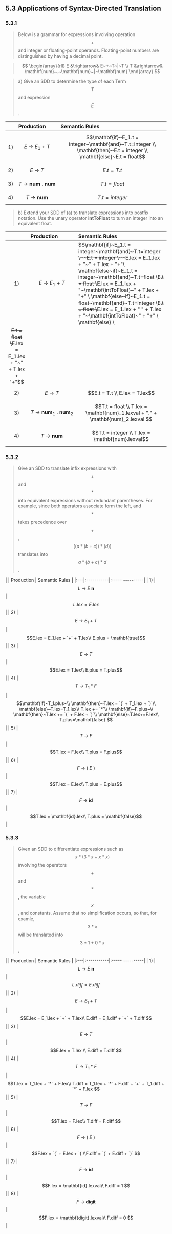 ## 5.3 Applications of Syntax-Directed Translation

### 5.3.1

> Below is a grammar for expressions involving operation $$+$$ and integer or floating-point operands. Floating-point numbers are distinguished by having a decimal point.

> $$
\begin{array}{rll}
E &\rightarrow& E~+~T~|~T \\
T &\rightarrow& \mathbf{num}~.~\mathbf{num}~|~\mathbf{num}
\end{array}
$$

> a) Give an SDD to determine the type of each Term $$T$$ and expression $$E$$.

|    | Production | Semantic Rules |
|:--:|:-----------|:---------------|
| 1) | $$E~\rightarrow~E_1~+~T$$ | $$\mathbf{if}~E_1.t = integer~\mathbf{and}~T.t=integer \\ \mathbf{then}~E.t = integer \\ \mathbf{else}~E.t = float$$ |
| 2) | $$E~\rightarrow~T$$ | $$E.t = T.t$$ |
| 3) | $$T~\rightarrow~\mathbf{num}~.~\mathbf{num}$$ | $$T.t = float$$ |
| 4) | $$T~\rightarrow~\mathbf{num}$$ | $$T.t = integer$$ |

> b) Extend your SDD of (a) to translate expressions into postfix notation. Use the unary operator __intToFloat__ to turn an integer into an equivalent float.

|    | Production | Semantic Rules |
|:--:|:-----------|:---------------|
| 1) | $$E~\rightarrow~E_1~+~T$$ | $$\mathbf{if}~E_1.t = integer~\mathbf{and}~T.t=integer \\~~~~E.t = integer \\~~~~E.lex = E_1.lex + "~" + T.lex + "+"\\ \mathbf{else~if}~E_1.t = integer~\mathbf{and}~T.t=float \\~~~~E.t = float \\~~~~E.lex = E_1.lex + "~\mathbf{intToFloat}~" + T.lex + "+" \\ \mathbf{else~if}~E_1.t = float~\mathbf{and}~T.t=integer \\~~~~E.t = float \\~~~~E.lex = E_1.lex + " " + T.lex +  "~\mathbf{intToFloat}~" + "+" \\ \mathbf{else} \\
~~~~E.t = float \\~~~~E.lex = E_1.lex + "~" + T.lex + "+"$$ |
| 2) | $$E~\rightarrow~T$$ | $$E.t = T.t \\ E.lex = T.lex$$ |
| 3) | $$T~\rightarrow~\mathbf{num}_1~.~\mathbf{num}_2$$ | $$T.t = float \\ T.lex = \mathbf{num}_1.lexval + "." + \mathbf{num}_2.lexval $$ |
| 4) | $$T~\rightarrow~\mathbf{num}$$ | $$T.t = integer \\ T.lex = \mathbf{num}.lexval$$ |

### 5.3.2

> Give an SDD to translate infix expressions with $$+$$ and $$*$$ into equivalent expressions without redundant parentheses. For example, since both operators associate form the left, and $$*$$ takes precedence over $$+$$, $$((a*(b+c))*(d))$$ translates into $$a*(b+c)*d$$.

|    | Production | Semantic Rules |
|:---|:-----------|:-----                     ----------|
| 1) | $$L~\rightarrow~E~\mathbf{n}$$ | $$L.lex = E.lex$$ |
| 2) | $$E~\rightarrow~E_1~+~T$$ | $$E.lex = E_1.lex + `+` + T.lex\\ E.plus = \mathbf{true}$$ |
| 3) | $$E~\rightarrow~T$$ | $$E.lex = T.lex\\ E.plus = T.plus$$ |
| 4) | $$T~\rightarrow~T_1~*~F$$ | $$\mathbf{if}~T_1.plus~\\ \mathbf{then}~T.lex = `(` + T_1.lex + `)`\\ \mathbf{else}~T.lex=T_1.lex\\ T.lex += `*`\\ \mathbf{if}~F.plus~\\ \mathbf{then}~T.lex += `(` + F.lex + `)`\\ \mathbf{else}~T.lex+=F.lex\\ T.plus=\mathbf{false} $$ |
| 5) | $$T~\rightarrow~F$$ | $$T.lex = F.lex\\ T.plus = F.plus$$ |
| 6) | $$F~\rightarrow~(~E~)$$ | $$T.lex = E.lex\\ T.plus = E.plus$$ |
| 7) | $$F~\rightarrow~\mathbf{id}$$ | $$T.lex = \mathbf{id}.lex\\ T.plus = \mathbf{false}$$ |

### 5.3.3

> Given an SDD to differentiate expressions such as $$x*(3*x+x*x)$$ involving the operators $$+$$ and $$*$$, the variable $$x$$, and constants. Assume that no simplification occurs, so that, for examle, $$3*x$$ will be translated into $$3*1+0*x$$.

|    | Production | Semantic Rules |
|:---|:-----------|:-----                     ----------|
| 1) | $$L~\rightarrow~E~\mathbf{n}$$ | $$L.diff = E.diff $$ |
| 2) | $$E~\rightarrow~E_1~+~T$$ | $$E.lex = E_1.lex + `+` + T.lex\\ E.diff = E_1.diff + `+` + T.diff $$ |
| 3) | $$E~\rightarrow~T$$ | $$E.lex = T.lex \\ E.diff = T.diff $$ |
| 4) | $$T~\rightarrow~T_1~*~F$$ | $$T.lex = T_1.lex + `*` + F.lex\\ T.diff = T_1.lex + `*` + F.diff + `+` + T_1.diff + `*` + F.lex $$ |
| 5) | $$T~\rightarrow~F$$ | $$T.lex = F.lex\\ T.diff = F.diff $$ |
| 6) | $$F~\rightarrow~(~E~)$$ | $$F.lex = `(` + E.lex + `)`\\F.diff = `(` + E.diff + `)` $$ |
| 7) | $$F~\rightarrow~\mathbf{id}$$ | $$F.lex = \mathbf{id}.lexval\\ F.diff = 1 $$ | 
| 8) | $$F~\rightarrow~\mathbf{digit}$$ | $$F.lex = \mathbf{digit}.lexval\\ F.diff = 0 $$ | 
